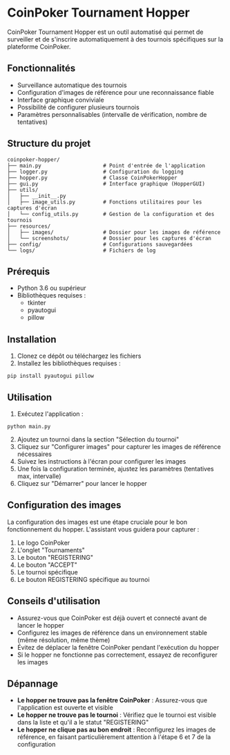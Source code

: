 # CoinPoker Tournament Hopper

CoinPoker Tournament Hopper est un outil automatisé qui permet de surveiller et de s'inscrire automatiquement à des tournois spécifiques sur la plateforme CoinPoker.

## Fonctionnalités

- Surveillance automatique des tournois
- Configuration d'images de référence pour une reconnaissance fiable
- Interface graphique conviviale
- Possibilité de configurer plusieurs tournois
- Paramètres personnalisables (intervalle de vérification, nombre de tentatives)

## Structure du projet

```
coinpoker-hopper/
├── main.py                    # Point d'entrée de l'application
├── logger.py                  # Configuration du logging
├── hopper.py                  # Classe CoinPokerHopper
├── gui.py                     # Interface graphique (HopperGUI)
├── utils/
│   ├── __init__.py
│   ├── image_utils.py         # Fonctions utilitaires pour les captures d'écran
│   └── config_utils.py        # Gestion de la configuration et des tournois
├── resources/
│   ├── images/                # Dossier pour les images de référence
│   └── screenshots/           # Dossier pour les captures d'écran
├── config/                    # Configurations sauvegardées
└── logs/                      # Fichiers de log
```

## Prérequis

- Python 3.6 ou supérieur
- Bibliothèques requises :
  - tkinter
  - pyautogui
  - pillow

## Installation

1. Clonez ce dépôt ou téléchargez les fichiers
2. Installez les bibliothèques requises :

```
pip install pyautogui pillow
```

## Utilisation

1. Exécutez l'application :

```
python main.py
```

2. Ajoutez un tournoi dans la section "Sélection du tournoi"
3. Cliquez sur "Configurer images" pour capturer les images de référence nécessaires
4. Suivez les instructions à l'écran pour configurer les images
5. Une fois la configuration terminée, ajustez les paramètres (tentatives max, intervalle)
6. Cliquez sur "Démarrer" pour lancer le hopper

## Configuration des images

La configuration des images est une étape cruciale pour le bon fonctionnement du hopper. L'assistant vous guidera pour capturer :

1. Le logo CoinPoker
2. L'onglet "Tournaments"
3. Le bouton "REGISTERING"
4. Le bouton "ACCEPT"
5. Le tournoi spécifique
6. Le bouton REGISTERING spécifique au tournoi

## Conseils d'utilisation

- Assurez-vous que CoinPoker est déjà ouvert et connecté avant de lancer le hopper
- Configurez les images de référence dans un environnement stable (même résolution, même thème)
- Évitez de déplacer la fenêtre CoinPoker pendant l'exécution du hopper
- Si le hopper ne fonctionne pas correctement, essayez de reconfigurer les images

## Dépannage

- **Le hopper ne trouve pas la fenêtre CoinPoker** : Assurez-vous que l'application est ouverte et visible
- **Le hopper ne trouve pas le tournoi** : Vérifiez que le tournoi est visible dans la liste et qu'il a le statut "REGISTERING"
- **Le hopper ne clique pas au bon endroit** : Reconfigurez les images de référence, en faisant particulièrement attention à l'étape 6 et 7 de la configuration
